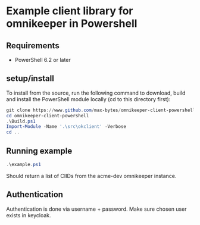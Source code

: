# Example client library for omnikeeper in Powershell

## Requirements
- PowerShell 6.2 or later

## setup/install
To install from the source, run the following command to download, build and install the PowerShell module locally (cd to this directory first):
```powershell
git clone https://www.github.com/max-bytes/omnikeeper-client-powershell.git
cd omnikeeper-client-powershell
.\Build.ps1
Import-Module -Name '.\src\okclient' -Verbose
cd ..
```

## Running example 
```powershell
.\example.ps1
```
Should return a list of CIIDs from the acme-dev omnikeeper instance.

## Authentication
Authentication is done via username + password. Make sure chosen user exists in keycloak.